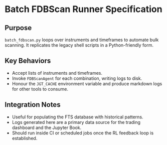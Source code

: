 # Batch FDBScan Runner Specification

## Purpose

`batch_fdbscan.py` loops over instruments and timeframes to automate bulk scanning. It replicates the legacy shell scripts in a Python-friendly form.

## Key Behaviors

- Accept lists of instruments and timeframes.
- Invoke `FDBScanAgent` for each combination, writing logs to disk.
- Honour the `JGT_CACHE` environment variable and produce markdown logs for other tools to consume.

## Integration Notes

- Useful for populating the FTS database with historical patterns.
- Logs generated here are a primary data source for the trading dashboard and the Jupyter Book.
- Should run inside CI or scheduled jobs once the RL feedback loop is established.

